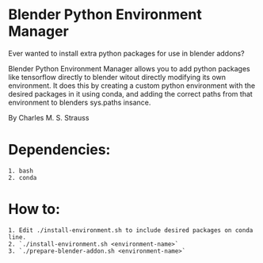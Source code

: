 # Blender Python Environment Manager
Ever wanted to install extra python packages for use in blender addons?

Blender Python Environment Manager allows you to add python packages like tensorflow directly to blender witout directly modifying its own environment. It does this by creating a custom python environment with the desired packages in it using conda, and adding the correct paths from that environment to blenders sys.paths insance.

By Charles M. S. Strauss

# Dependencies:
	1. bash
	2. conda

# How to:
	1. Edit ./install-environment.sh to include desired packages on conda line.
	2. `./install-environment.sh <environment-name>`
	3. `./prepare-blender-addon.sh <environment-name>`

